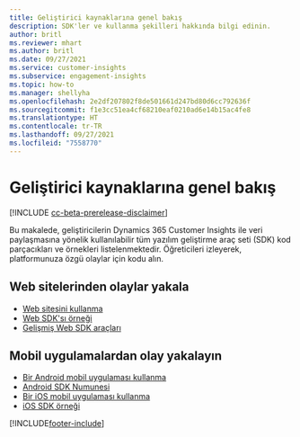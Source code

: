 ```yaml
---
title: Geliştirici kaynaklarına genel bakış
description: SDK'ler ve kullanma şekilleri hakkında bilgi edinin.
author: britl
ms.reviewer: mhart
ms.author: britl
ms.date: 09/27/2021
ms.service: customer-insights
ms.subservice: engagement-insights
ms.topic: how-to
ms.manager: shellyha
ms.openlocfilehash: 2e2df207802f8de501661d247bd80d6cc792636f
ms.sourcegitcommit: f1e3cc51ea4cf68210eaf0210ad6e14b15ac4fe8
ms.translationtype: HT
ms.contentlocale: tr-TR
ms.lasthandoff: 09/27/2021
ms.locfileid: "7558770"
---
```

# <a name="developer-resources-overview"></a>Geliştirici kaynaklarına genel bakış

[!INCLUDE [cc-beta-prerelease-disclaimer](includes/cc-beta-prerelease-disclaimer.md)]

Bu makalede, geliştiricilerin Dynamics 365 Customer Insights ile veri paylaşmasına yönelik kullanılabilir tüm yazılım geliştirme araç seti (SDK) kod parçacıkları ve örnekleri listelenmektedir. Öğreticileri izleyerek, platformunuza özgü olaylar için kodu alın.

## <a name="capture-events-from-websites"></a>Web sitelerinden olaylar yakala

- [Web sitesini kullanma](instrument-website.md)
- [Web SDK'sı örneği](websdk-sample.md)
- [Gelişmiş Web SDK araçları](advanced-SDK-implementation.md)

## <a name="capture-events-from-mobile-apps"></a>Mobil uygulamalardan olay yakalayın

- [Bir Android mobil uygulaması kullanma](get-started-android.md)
- [Android SDK Numunesi](androidsdk-sample.md)
- [Bir iOS mobil uygulaması kullanma](get-started-ios.md)
- [iOS SDK örneği](iossdk-sample.md)

[!INCLUDE[footer-include](../includes/footer-banner.md)]
